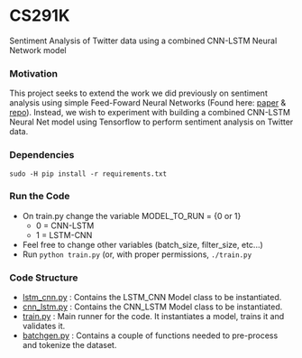 # CS291K
Sentiment Analysis of Twitter data using a combined CNN-LSTM Neural Network model

### Motivation
This project seeks to extend the work we did previously on sentiment analysis using simple Feed-Foward Neural Networks (Found here: [paper](https://www.academia.edu/30498927/Twitter_Sentiment_Analysis_with_Neural_Networks) & [repo](https://github.com/pmsosa/Twitter-Sentiment-Analysis)).
Instead, we wish to experiment with building a combined CNN-LSTM Neural Net model using Tensorflow to perform sentiment analysis on Twitter data.

### Dependencies
```
sudo -H pip install -r requirements.txt
```

### Run the Code
- On train.py change the variable MODEL_TO_RUN = {0 or 1}
  - 0 = CNN-LSTM
  - 1 = LSTM-CNN
- Feel free to change other variables (batch_size, filter_size, etc...)
- Run ```python train.py``` (or, with proper permissions, ```./train.py```

### Code Structure ###
- [lstm_cnn.py](./lstm_cnn.py) : Contains the LSTM_CNN Model class to be instantiated.
- [cnn_lstm.py](./cnn_lstm.py) : Contains the CNN_LSTM Model class to be instantiated.
- [train.py](./train.py) : Main runner for the code. It instantiates a model, trains it and validates it.
- [batchgen.py](./batchgen.py) : Contains a couple of functions needed to pre-process and tokenize the dataset.



